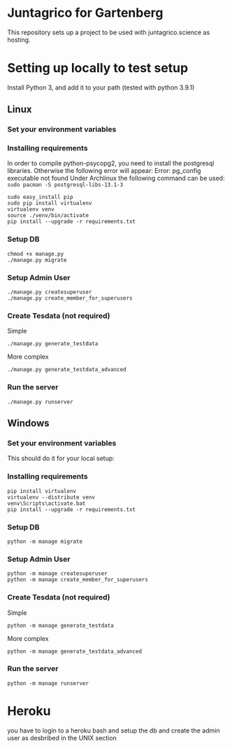 Juntagrico for Gartenberg
===========

This repository sets up a project to be used with juntagrico.science as hosting.

# Setting up locally to test setup

Install Python 3, and add it to your path (tested with python 3.9.1)

## Linux

### Set your environment variables


### Installing requirements

In order to compile python-psycopg2, you need to install the postgresql libraries. Otherwise the following error will appear: Error: pg_config executable not found Under Archlinux the following command can be used: `sudo pacman -S postgresql-libs-13.1-3`

    sudo easy_install pip
    sudo pip install virtualenv
    virtualenv venv
    source ./venv/bin/activate
    pip install --upgrade -r requirements.txt

### Setup DB

    chmod +x manage.py
    ./manage.py migrate
    
### Setup Admin User

    ./manage.py createsuperuser
    ./manage.py create_member_for_superusers
    
### Create Tesdata (not required)

Simple

    ./manage.py generate_testdata

More complex

    ./manage.py generate_testdata_advanced
    
### Run the server

    ./manage.py runserver

## Windows

### Set your environment variables

This should do it for your local setup:


### Installing requirements

    pip install virtualenv
    virtualenv --distribute venv
    venv\Scripts\activate.bat
    pip install --upgrade -r requirements.txt

### Setup DB

    python -m manage migrate
    
### Setup Admin User

    python -m manage createsuperuser
    python -m manage create_member_for_superusers
    
### Create Tesdata (not required)

Simple

    python -m manage generate_testdata

More complex

    python -m manage generate_testdata_advanced
    
### Run the server

    python -m manage runserver
    
# Heroku

you have to login to a heroku bash and setup the db and create the admin user as desbribed in the UNIX section

